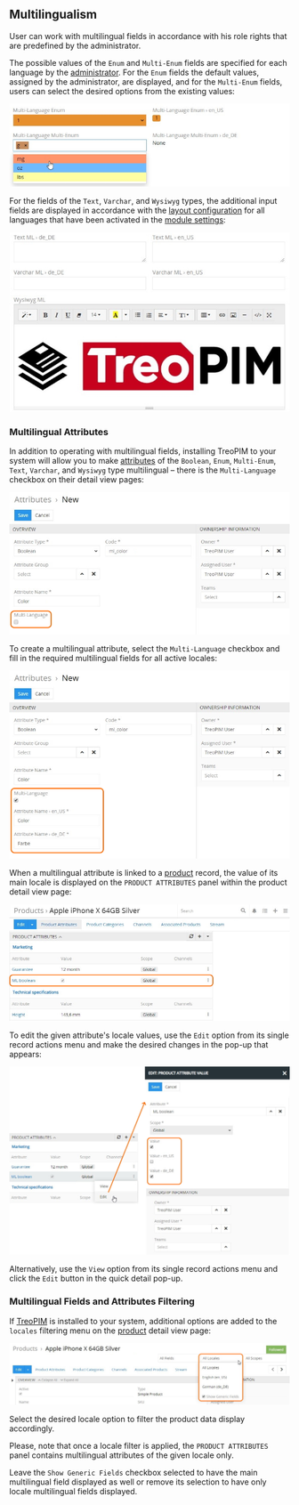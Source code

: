 ## Multilingualism

User can work with multilingual fields in accordance with his role rights that are predefined by the administrator.

The possible values of the `Enum` and `Multi-Enum` fields are specified for each language by the [administrator](#administrator-functions). For the `Enum` fields the default values, assigned by the administrator, are displayed, and for the `Multi-Enum` fields, users can select the desired options from the existing values:

![ML enum, multi-enum](../../_assets/multilingualism/ml-enum-multienum.jpg) 

For the fields of the `Text`, `Varchar`, and `Wysiwyg` types, the additional input fields are displayed in accordance with the [layout configuration](#multilingual-field-display-on-the-layout) for all languages that have been activated in the [module settings](#module-configuration):  

![ML text, varchar, wysiwyg](../../_assets/multilingualism/ml-text-varchar-wysiwyg.jpg)

### Multilingual Attributes

In addition to operating with multilingual fields, installing TreoPIM to your system will allow you to make [attributes](https://treopim.com/help/attributes) of the `Boolean`, `Enum`, `Multi-Enum`, `Text`, `Varchar`, and `Wysiwyg` type multilingual – there is the `Multi-Language` checkbox on their detail view pages:

![ML attribute](../../_assets/multilingualism/ml-attribute.jpg)

To create a multilingual attribute, select the `Multi-Language` checkbox and fill in the required multilingual fields for all active locales:

![ML boolean](../../_assets/multilingualism/ml-boolean.jpg)

When a multilingual attribute is linked to a [product](https://treopim.com/help/products#product-attributes) record, the value of its main locale is displayed on the `PRODUCT ATTRIBUTES` panel within the product detail view page:

![Product attribute ML](../../_assets/multilingualism/product-attribute-ml.jpg)

To edit the given attribute's locale values, use the `Edit` option from its single record actions menu and make the desired changes in the pop-up that appears:

![ML attribute editing](../../_assets/multilingualism/ml-attribute-editing.jpg)

Alternatively, use the `View` option from its single record actions menu and click the `Edit` button in the quick detail pop-up.

### Multilingual Fields and Attributes Filtering

If [TreoPIM](https://treopim.com/help/what-is-treopim) is installed to your system, additional options are added to the `locales` filtering menu on the [product](https://treopim.com/help/search-and-filtering) detail view page:

![Locale filter](../../_assets/multilingualism/locale-filter.jpg)

Select the desired locale option to filter the product data display accordingly. 

Please, note that once a locale filter is applied, the `PRODUCT ATTRIBUTES` panel contains multilingual attributes of the given locale only.

Leave the `Show Generic Fields` checkbox selected to have the main multilingual field displayed as well or remove its selection to have only locale multilingual fields displayed.
